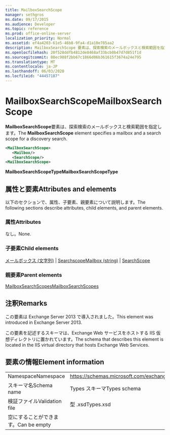 ```yaml
---
title: MailboxSearchScope
manager: sethgros
ms.date: 09/17/2015
ms.audience: Developer
ms.topic: reference
ms.prod: office-online-server
localization_priority: Normal
ms.assetid: ef4a4203-61e5-46b8-9fa4-d1a10e785aa2
description: MailboxSearchScope 要素は、探索検索のメールボックスと検索範囲を指定します。
ms.openlocfilehash: 20f528ddfb4812de8468af33bcb0b47d7d851f1d
ms.sourcegitcommit: 88ec988f2bb67c1866d06b361615f3674a24e795
ms.translationtype: MT
ms.contentlocale: ja-JP
ms.lasthandoff: 06/03/2020
ms.locfileid: "44457187"
---
```

# <a name="mailboxsearchscope"></a><span data-ttu-id="f074d-103">MailboxSearchScope</span><span class="sxs-lookup"><span data-stu-id="f074d-103">MailboxSearchScope</span></span>

<span data-ttu-id="f074d-104">**MailboxSearchScope**要素は、探索検索のメールボックスと検索範囲を指定します。</span><span class="sxs-lookup"><span data-stu-id="f074d-104">The **MailboxSearchScope** element specifies a mailbox and a search scope for a discovery search.</span></span> 
  
```XML
<MailboxSearchScope>
   <Mailbox/>
   <SearchScope/>
<MailboxSearchScope>
```

<span data-ttu-id="f074d-105">**MailboxSearchScopeType**</span><span class="sxs-lookup"><span data-stu-id="f074d-105">**MailboxSearchScopeType**</span></span>

## <a name="attributes-and-elements"></a><span data-ttu-id="f074d-106">属性と要素</span><span class="sxs-lookup"><span data-stu-id="f074d-106">Attributes and elements</span></span>

<span data-ttu-id="f074d-107">以下のセクションで、属性、子要素、親要素について説明します。</span><span class="sxs-lookup"><span data-stu-id="f074d-107">The following sections describe attributes, child elements, and parent elements.</span></span>
  
### <a name="attributes"></a><span data-ttu-id="f074d-108">属性</span><span class="sxs-lookup"><span data-stu-id="f074d-108">Attributes</span></span>

<span data-ttu-id="f074d-109">なし。</span><span class="sxs-lookup"><span data-stu-id="f074d-109">None.</span></span>
  
### <a name="child-elements"></a><span data-ttu-id="f074d-110">子要素</span><span class="sxs-lookup"><span data-stu-id="f074d-110">Child elements</span></span>

<span data-ttu-id="f074d-111">[メールボックス (文字列)](mailbox-string.md)  | [Searchscope](searchscope.md)</span><span class="sxs-lookup"><span data-stu-id="f074d-111">[Mailbox (string)](mailbox-string.md) | [SearchScope](searchscope.md)</span></span>
  
### <a name="parent-elements"></a><span data-ttu-id="f074d-112">親要素</span><span class="sxs-lookup"><span data-stu-id="f074d-112">Parent elements</span></span>

[<span data-ttu-id="f074d-113">MailboxSearchScopes</span><span class="sxs-lookup"><span data-stu-id="f074d-113">MailboxSearchScopes</span></span>](mailboxsearchscopes.md)
  
## <a name="remarks"></a><span data-ttu-id="f074d-114">注釈</span><span class="sxs-lookup"><span data-stu-id="f074d-114">Remarks</span></span>

<span data-ttu-id="f074d-115">この要素は Exchange Server 2013 で導入されました。</span><span class="sxs-lookup"><span data-stu-id="f074d-115">This element was introduced in Exchange Server 2013.</span></span>
  
<span data-ttu-id="f074d-116">この要素を記述するスキーマは、Exchange Web サービスをホストする IIS 仮想ディレクトリに置かれています。</span><span class="sxs-lookup"><span data-stu-id="f074d-116">The schema that describes this element is located in the IIS virtual directory that hosts Exchange Web Services.</span></span>
  
## <a name="element-information"></a><span data-ttu-id="f074d-117">要素の情報</span><span class="sxs-lookup"><span data-stu-id="f074d-117">Element information</span></span>

|||
|:-----|:-----|
|<span data-ttu-id="f074d-118">Namespace</span><span class="sxs-lookup"><span data-stu-id="f074d-118">Namespace</span></span>  <br/> |https://schemas.microsoft.com/exchange/services/2006/types  <br/> |
|<span data-ttu-id="f074d-119">スキーマ名</span><span class="sxs-lookup"><span data-stu-id="f074d-119">Schema name</span></span>  <br/> |<span data-ttu-id="f074d-120">Types スキーマ</span><span class="sxs-lookup"><span data-stu-id="f074d-120">Types schema</span></span>  <br/> |
|<span data-ttu-id="f074d-121">検証ファイル</span><span class="sxs-lookup"><span data-stu-id="f074d-121">Validation file</span></span>  <br/> |<span data-ttu-id="f074d-122">型 .xsd</span><span class="sxs-lookup"><span data-stu-id="f074d-122">Types.xsd</span></span>  <br/> |
|<span data-ttu-id="f074d-123">空にすることができます。</span><span class="sxs-lookup"><span data-stu-id="f074d-123">Can be empty</span></span>  <br/> ||
   

